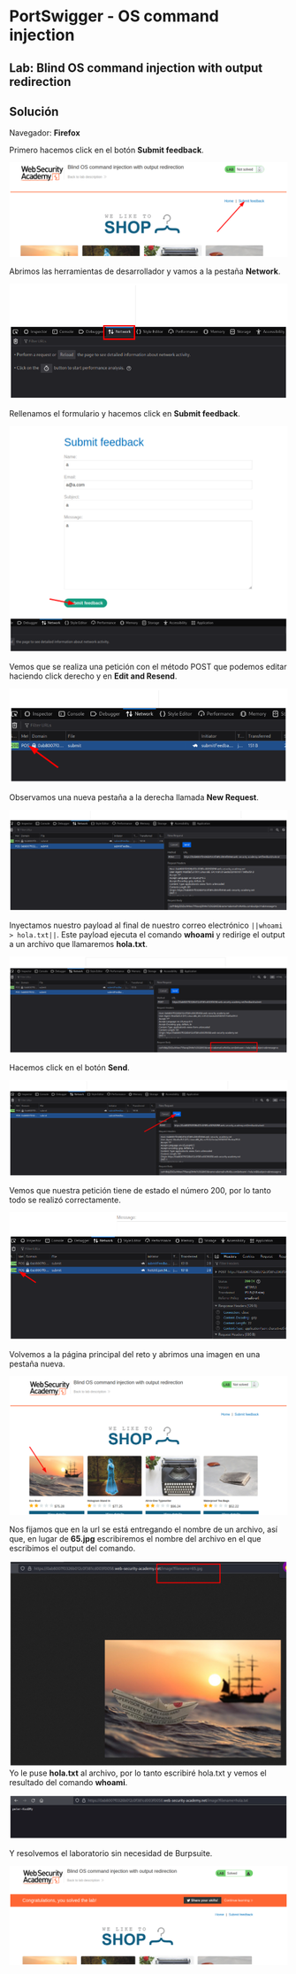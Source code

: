 # PortSwigger - OS command injection


## Lab: Blind OS command injection with output redirection


## Solución

Navegador: **Firefox**

Primero hacemos click en el botón **Submit feedback**.

![](./imagenes/lab3-1.png)

Abrimos las herramientas de desarrollador y vamos a la pestaña **Network**.

![](./imagenes/lab3-2.png)

Rellenamos el formulario y hacemos click en **Submit feedback**.

![](./imagenes/lab3-3.png)

Vemos que se realiza una petición con el método POST que podemos editar haciendo click derecho y en **Edit and Resend**.

![](./imagenes/lab3-4.png)

Observamos una nueva pestaña a la derecha llamada **New Request**.

![](./imagenes/lab3-5.png)

Inyectamos nuestro payload al final de nuestro correo electrónico `||whoami > hola.txt||`. Este payload ejecuta el comando **whoami** y redirige el output a un archivo que llamaremos **hola.txt**.

![](./imagenes/lab3-6.png)

Hacemos click en el botón **Send**.

![](./imagenes/lab3-7.png)

Vemos que nuestra petición tiene de estado el número 200, por lo tanto todo se realizó correctamente.

![](./imagenes/lab3-8.png)

Volvemos a la página principal del reto y abrimos una imagen en una pestaña nueva.

![](./imagenes/lab3-9.png)

Nos fijamos que en la url se está entregando el nombre de un archivo, así que, en lugar de **65.jpg** escribiremos el nombre del archivo en el que escribimos el output del comando.

![](./imagenes/lab3-10.png)
Yo le puse **hola.txt** al archivo, por lo tanto escribiré hola.txt y vemos el resultado del comando **whoami**.

![](./imagenes/lab3-11.png)

Y resolvemos el laboratorio sin necesidad de Burpsuite.

![](./imagenes/lab3-12.png)

